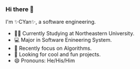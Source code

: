 ### Hi there 👋

I'm ✨CYan✨, a software engineering.

- 👨‍🎓 Currently Studying at Northeastern University.
- 💻 Major in Software Enineering System.
- 🎯 Recently focus on Algorithms.
- 👀 Looking for cool and fun projects.
- 😄 Pronouns: He/His/Him

<!--
**ClarifyingYAN/ClarifyingYAN** is a ✨ _special_ ✨ repository because its `README.md` (this file) appears on your GitHub profile.

Here are some ideas to get you started:

- 🔭 I’m currently working on ...
- 🌱 I’m currently learning ...
- 👯 I’m looking to collaborate on ...
- 🤔 I’m looking for help with ...
- 💬 Ask me about ...
- 📫 How to reach me: ...
- 😄 Pronouns: ...
- ⚡ Fun fact: ...
-->
